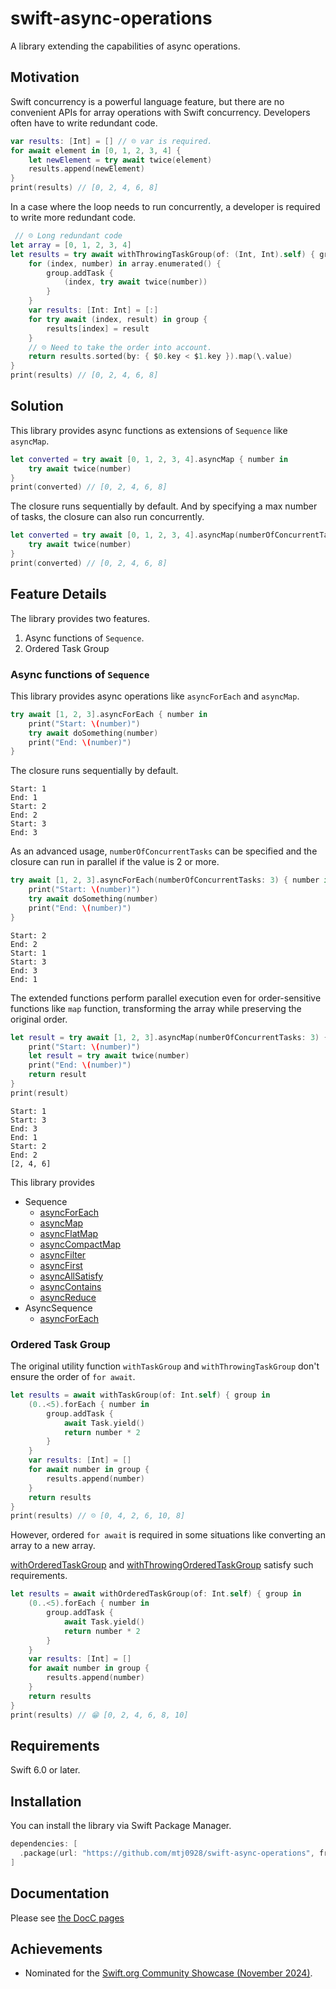 # swift-async-operations
A library extending the capabilities of async operations.

## Motivation
Swift concurrency is a powerful language feature, but there are no convenient APIs for array operations with Swift concurrency.
Developers often have to write redundant code.

```swift
var results: [Int] = [] // ☹️ var is required.
for await element in [0, 1, 2, 3, 4] {
    let newElement = try await twice(element)
    results.append(newElement)
}
print(results) // [0, 2, 4, 6, 8]
```

In a case where the loop needs to run concurrently, a developer is required to write more redundant code.
```swift
 // ☹️ Long redundant code
let array = [0, 1, 2, 3, 4]
let results = try await withThrowingTaskGroup(of: (Int, Int).self) { group in
    for (index, number) in array.enumerated() {
        group.addTask {
            (index, try await twice(number))
        }
    }
    var results: [Int: Int] = [:]
    for try await (index, result) in group {
        results[index] = result
    }
    // ☹️ Need to take the order into account.
    return results.sorted(by: { $0.key < $1.key }).map(\.value)
}
print(results) // [0, 2, 4, 6, 8]
```

## Solution
This library provides async functions as extensions of `Sequence` like `asyncMap`.
```swift
let converted = try await [0, 1, 2, 3, 4].asyncMap { number in
    try await twice(number)
}
print(converted) // [0, 2, 4, 6, 8]
```
The closure runs sequentially by default.
And by specifying a max number of tasks, the closure can also run concurrently.

```swift
let converted = try await [0, 1, 2, 3, 4].asyncMap(numberOfConcurrentTasks: 8) { number in
    try await twice(number)
}
print(converted) // [0, 2, 4, 6, 8]
```

## Feature Details
The library provides two features.
1. Async functions of `Sequence`.
2. Ordered Task Group

### Async functions of `Sequence`
This library provides async operations like `asyncForEach` and `asyncMap`.

```swift
try await [1, 2, 3].asyncForEach { number in
    print("Start: \(number)")
    try await doSomething(number)
    print("End: \(number)")
}
```

The closure runs sequentially by default.

```
Start: 1
End: 1
Start: 2
End: 2
Start: 3
End: 3
```

As an advanced usage, `numberOfConcurrentTasks` can be specified and the closure can run in parallel if the value is 2 or more.
```swift
try await [1, 2, 3].asyncForEach(numberOfConcurrentTasks: 3) { number in
    print("Start: \(number)")
    try await doSomething(number)
    print("End: \(number)")
}
```

```
Start: 2
End: 2
Start: 1
Start: 3
End: 3
End: 1
```

The extended functions perform parallel execution even for order-sensitive functions like `map` function, 
transforming the array while preserving the original order.
```swift
let result = try await [1, 2, 3].asyncMap(numberOfConcurrentTasks: 3) { number in
    print("Start: \(number)")
    let result = try await twice(number)
    print("End: \(number)")
    return result
}
print(result)
```

```
Start: 1
Start: 3
End: 3
End: 1
Start: 2
End: 2
[2, 4, 6]
```
This library provides
- Sequence
    - [asyncForEach](https://mtj0928.github.io/swift-async-operations/documentation/asyncoperations/swift/sequence/asyncforeach(numberofconcurrenttasks:priority:_:))
    - [asyncMap](https://mtj0928.github.io/swift-async-operations/documentation/asyncoperations/swift/sequence/asyncmap(numberofconcurrenttasks:priority:_:))
    - [asyncFlatMap](https://mtj0928.github.io/swift-async-operations/documentation/asyncoperations/swift/sequence/asyncflatmap(numberofconcurrenttasks:priority:_:))
    - [asyncCompactMap](https://mtj0928.github.io/swift-async-operations/documentation/asyncoperations/swift/sequence/asynccompactmap(numberofconcurrenttasks:priority:_:))
    - [asyncFilter](https://mtj0928.github.io/swift-async-operations/documentation/asyncoperations/swift/sequence/asyncfilter(numberofconcurrenttasks:priority:_:))
    - [asyncFirst](https://mtj0928.github.io/swift-async-operations/documentation/asyncoperations/swift/sequence/asyncfirst(numberofconcurrenttasks:priority:where:))
    - [asyncAllSatisfy](https://mtj0928.github.io/swift-async-operations/documentation/asyncoperations/swift/sequence/asyncallsatisfy(numberofconcurrenttasks:priority:_:))
    - [asyncContains](https://mtj0928.github.io/swift-async-operations/documentation/asyncoperations/swift/sequence/asynccontains(numberofconcurrenttasks:priority:where:))
    - [asyncReduce](https://mtj0928.github.io/swift-async-operations/documentation/asyncoperations/swift/sequence/asyncreduce(into:_:))
- AsyncSequence
    - [asyncForEach](https://mtj0928.github.io/swift-async-operations/documentation/asyncoperations/_concurrency/asyncsequence/asyncforeach(numberofconcurrenttasks:priority:_:))

### Ordered Task Group
The original utility function `withTaskGroup` and `withThrowingTaskGroup` don't ensure the order of `for await`.
```swift
let results = await withTaskGroup(of: Int.self) { group in
    (0..<5).forEach { number in
        group.addTask {
            await Task.yield()
            return number * 2
        }
    }
    var results: [Int] = []
    for await number in group {
        results.append(number)
    }
    return results
}
print(results) // ☹️ [0, 4, 2, 6, 10, 8]
```

However, ordered `for await` is required in some situations like converting an array to a new array.

[withOrderedTaskGroup](https://mtj0928.github.io/swift-async-operations/documentation/asyncoperations/withorderedtaskgroup(of:returning:isolation:body:)) and [withThrowingOrderedTaskGroup](https://mtj0928.github.io/swift-async-operations/documentation/asyncoperations/withthrowingorderedtaskgroup(of:returning:isolation:body:)) satisfy such requirements.
```swift
let results = await withOrderedTaskGroup(of: Int.self) { group in
    (0..<5).forEach { number in
        group.addTask {
            await Task.yield()
            return number * 2
        }
    }
    var results: [Int] = []
    for await number in group {
        results.append(number)
    }
    return results
}
print(results) // 😁 [0, 2, 4, 6, 8, 10]
```

## Requirements
Swift 6.0 or later.

## Installation
You can install the library via Swift Package Manager.
```swift
dependencies: [
  .package(url: "https://github.com/mtj0928/swift-async-operations", from: "0.1.0")
]
```

## Documentation
Please see [the DocC pages](https://mtj0928.github.io/swift-async-operations/documentation/asyncoperations/)

## Achievements
- Nominated for the [Swift.org Community Showcase (November 2024)](https://www.swift.org/packages/showcase-november-2024.html).
